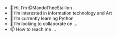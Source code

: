 - 👋 Hi, I’m @MandoTheeStallion
- 👀 I’m interested in information technology and Art
- 🌱 I’m currently learning Python
- 💞️ I’m looking to collaborate on ...
- 📫 How to reach me ...

<!---
MandoTheeStallion/MandoTheeStallion is a ✨ special ✨ repository because its `README.md` (this file) appears on your GitHub profile.
You can click the Preview link to take a look at your changes.
--->
